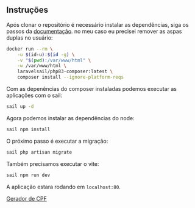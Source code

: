 ## Instruções

Após clonar o repositório é necessário instalar as dependências, siga os passos da [documentação](https://laravel.com/docs/11.x/sail#installing-composer-dependencies-for-existing-projects).
no meu caso eu precisei remover as aspas duplas no usuário:

```bash
docker run --rm \
    -u $(id-u):$(id -g) \
    -v "$(pwd):/var/www/html" \
    -w /var/www/html \
    laravelsail/php83-composer:latest \
    composer install --ignore-platform-reqs
```

Com as depenências do composer instaladas podemos executar as aplicações com o sail:

```bash
sail up -d
```

Agora podemos instalar as dependências do node:

```bash
sail npm install
```

O próximo passo é executar a migração:

```bash
sail php artisan migrate
```

Também precisamos executar o vite:

```bash
sail npm run dev
```

A aplicação estara rodando em `localhost:80`.

[Gerador de CPF](https://www.geradordecpf.org/)
